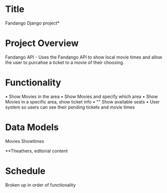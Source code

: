 # Title
Fandango Django project*

# Project Overview
Fandango API - Uses the Fandango API to show local movie times and allow the user to purcahse a ticket to a movie of their choosing.


# Functionality
• Show Movies in the area
• Show Movies and specify which area
• Show Movies in a specific area, show ticket info
• "" Show available seats
• User system so users can see their pending tickets and movie times

# Data Models
Movies
Showtimes

**Theathers, editorial content

# Schedule
Broken up in order of functionality


